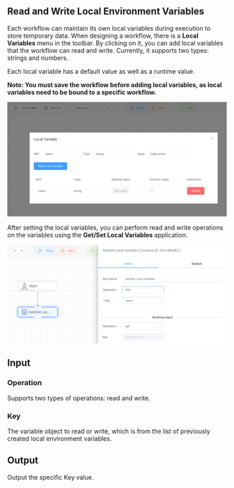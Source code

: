 ## Read and Write Local Environment Variables

Each workflow can maintain its own local variables during execution to store temporary data. When designing a workflow, there is a **Local Variables** menu in the toolbar. By clicking on it, you can add local variables that the workflow can read and write. Currently, it supports two types: strings and numbers.

Each local variable has a default value as well as a runtime value.

**Note: You must save the workflow before adding local variables, as local variables need to be bound to a specific workflow.**

<img src="./img/read_write_local_variable.png" alt="image-20241007220852808" style="zoom:50%;" />



After setting the local variables, you can perform read and write operations on the variables using the **Get/Set Local Variables** application.

<img src="./img/read_write_local_variable_app.png" alt="image-20241007221102739" style="zoom:50%;" />





## Input

### Operation

Supports two types of operations: read and write.



### Key

The variable object to read or write, which is from the list of previously created local environment variables.



## Output

Output the specific Key value.